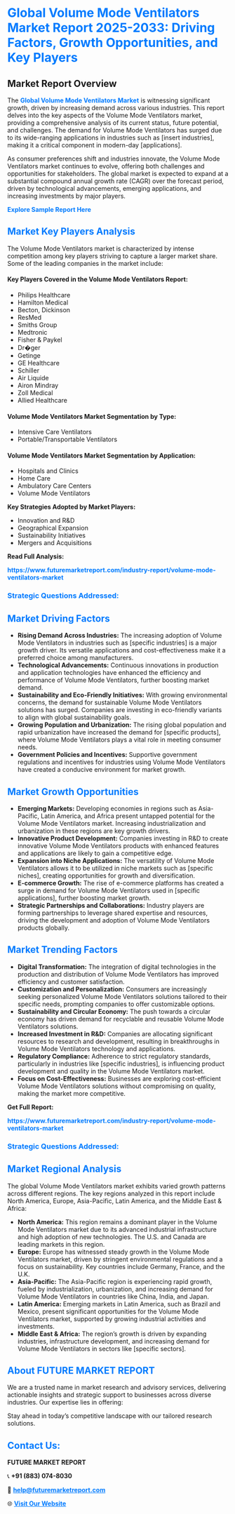 <h1 style="color: #007BFF;">Global Volume Mode Ventilators Market Report 2025-2033: Driving Factors, Growth Opportunities, and Key Players</h1>

<section id="overview">
<h2>Market Report Overview</h2>
<p>The <a href="https://www.futuremarketreport.com/industry-report/volume-mode-ventilators-market" style="color: #007BFF; text-decoration: none;"><strong>Global Volume Mode Ventilators Market</strong></a> is witnessing significant growth, driven by increasing demand across various industries. This report delves into the key aspects of the Volume Mode Ventilators market, providing a comprehensive analysis of its current status, future potential, and challenges. The demand for Volume Mode Ventilators has surged due to its wide-ranging applications in industries such as [insert industries], making it a critical component in modern-day [applications].</p>
<p>As consumer preferences shift and industries innovate, the Volume Mode Ventilators market continues to evolve, offering both challenges and opportunities for stakeholders. The global market is expected to expand at a substantial compound annual growth rate (CAGR) over the forecast period, driven by technological advancements, emerging applications, and increasing investments by major players.</p>
</section>

<section id="overview">
<p><a href="https://www.futuremarketreport.com/request-sample/reportId=122556" style="color: #007BFF; text-decoration: none;"><strong>Explore Sample Report Here</strong></a></p>
</section>

<section id="key-players">
<h2 style="color: #007BFF;">Market Key Players Analysis</h2>
<p>The Volume Mode Ventilators market is characterized by intense competition among key players striving to capture a larger market share. Some of the leading companies in the market include:</p>
<h4>Key Players Covered in the Volume Mode Ventilators Report:</h4>
<ul><li>Philips Healthcare</li><li>Hamilton Medical</li><li>Becton, Dickinson</li><li>ResMed</li><li>Smiths Group</li><li>Medtronic</li><li>Fisher &amp; Paykel</li><li>Dr�ger</li><li>Getinge</li><li>GE Healthcare</li><li>Schiller</li><li>Air Liquide</li><li>Airon Mindray</li><li>Zoll Medical</li><li>Allied Healthcare</li></ul>
<h4>Volume Mode Ventilators Market Segmentation by Type:</h4>
<ul><li>Intensive Care Ventilators</li><li>Portable/Transportable Ventilators</li></ul>

<h4>Volume Mode Ventilators Market Segmentation by Application:</h4>
<ul><li>Hospitals and Clinics</li><li>Home Care</li><li>Ambulatory Care Centers</li><li>Volume Mode Ventilators</li></ul>
<p><strong>Key Strategies Adopted by Market Players:</strong></p>
<ul>
<li>Innovation and R&D</li>
<li>Geographical Expansion</li>
<li>Sustainability Initiatives</li>
<li>Mergers and Acquisitions</li>
</ul>
</section>

<section>
<p><strong>Read Full Analysis: </strong></p><a href="https://www.futuremarketreport.com/industry-report/volume-mode-ventilators-market" style="color: #007BFF; text-decoration: none;"><strong>https://www.futuremarketreport.com/industry-report/volume-mode-ventilators-market</strong></a>
<h3 style="color: #007BFF;">Strategic Questions Addressed:</h3>
</section>

<section id="driving-factors">
<h2 style="color: #007BFF;">Market Driving Factors</h2>
<ul>
<li><strong>Rising Demand Across Industries:</strong> The increasing adoption of Volume Mode Ventilators in industries such as [specific industries] is a major growth driver. Its versatile applications and cost-effectiveness make it a preferred choice among manufacturers.</li>
<li><strong>Technological Advancements:</strong> Continuous innovations in production and application technologies have enhanced the efficiency and performance of Volume Mode Ventilators, further boosting market demand.</li>
<li><strong>Sustainability and Eco-Friendly Initiatives:</strong> With growing environmental concerns, the demand for sustainable Volume Mode Ventilators solutions has surged. Companies are investing in eco-friendly variants to align with global sustainability goals.</li>
<li><strong>Growing Population and Urbanization:</strong> The rising global population and rapid urbanization have increased the demand for [specific products], where Volume Mode Ventilators plays a vital role in meeting consumer needs.</li>
<li><strong>Government Policies and Incentives:</strong> Supportive government regulations and incentives for industries using Volume Mode Ventilators have created a conducive environment for market growth.</li>
</ul>
</section>

<section id="growth-opportunities">
<h2 style="color: #007BFF;">Market Growth Opportunities</h2>
<ul>
<li><strong>Emerging Markets:</strong> Developing economies in regions such as Asia-Pacific, Latin America, and Africa present untapped potential for the Volume Mode Ventilators market. Increasing industrialization and urbanization in these regions are key growth drivers.</li>
<li><strong>Innovative Product Development:</strong> Companies investing in R&D to create innovative Volume Mode Ventilators products with enhanced features and applications are likely to gain a competitive edge.</li>
<li><strong>Expansion into Niche Applications:</strong> The versatility of Volume Mode Ventilators allows it to be utilized in niche markets such as [specific niches], creating opportunities for growth and diversification.</li>
<li><strong>E-commerce Growth:</strong> The rise of e-commerce platforms has created a surge in demand for Volume Mode Ventilators used in [specific applications], further boosting market growth.</li>
<li><strong>Strategic Partnerships and Collaborations:</strong> Industry players are forming partnerships to leverage shared expertise and resources, driving the development and adoption of Volume Mode Ventilators products globally.</li>
</ul>
</section>

<section id="trending-factors">
<h2 style="color: #007BFF;">Market Trending Factors</h2>
<ul>
<li><strong>Digital Transformation:</strong> The integration of digital technologies in the production and distribution of Volume Mode Ventilators has improved efficiency and customer satisfaction.</li>
<li><strong>Customization and Personalization:</strong> Consumers are increasingly seeking personalized Volume Mode Ventilators solutions tailored to their specific needs, prompting companies to offer customizable options.</li>
<li><strong>Sustainability and Circular Economy:</strong> The push towards a circular economy has driven demand for recyclable and reusable Volume Mode Ventilators solutions.</li>
<li><strong>Increased Investment in R&D:</strong> Companies are allocating significant resources to research and development, resulting in breakthroughs in Volume Mode Ventilators technology and applications.</li>
<li><strong>Regulatory Compliance:</strong> Adherence to strict regulatory standards, particularly in industries like [specific industries], is influencing product development and quality in the Volume Mode Ventilators market.</li>
<li><strong>Focus on Cost-Effectiveness:</strong> Businesses are exploring cost-efficient Volume Mode Ventilators solutions without compromising on quality, making the market more competitive.</li>
</ul>
</section>

<section>
<p><strong>Get Full Report: </strong></p><a href="https://www.futuremarketreport.com/industry-report/volume-mode-ventilators-market" style="color: #007BFF; text-decoration: none;"><strong>https://www.futuremarketreport.com/industry-report/volume-mode-ventilators-market</strong></a>
<h3 style="color: #007BFF;">Strategic Questions Addressed:</h3>
</section>


<section id="regional-analysis">
<h2 style="color: #007BFF;">Market Regional Analysis</h2>
<p>The global Volume Mode Ventilators market exhibits varied growth patterns across different regions. The key regions analyzed in this report include North America, Europe, Asia-Pacific, Latin America, and the Middle East & Africa:</p>
<ul>
<li><strong>North America:</strong> This region remains a dominant player in the Volume Mode Ventilators market due to its advanced industrial infrastructure and high adoption of new technologies. The U.S. and Canada are leading markets in this region.</li>
<li><strong>Europe:</strong> Europe has witnessed steady growth in the Volume Mode Ventilators market, driven by stringent environmental regulations and a focus on sustainability. Key countries include Germany, France, and the U.K.</li>
<li><strong>Asia-Pacific:</strong> The Asia-Pacific region is experiencing rapid growth, fueled by industrialization, urbanization, and increasing demand for Volume Mode Ventilators in countries like China, India, and Japan.</li>
<li><strong>Latin America:</strong> Emerging markets in Latin America, such as Brazil and Mexico, present significant opportunities for the Volume Mode Ventilators market, supported by growing industrial activities and investments.</li>
<li><strong>Middle East & Africa:</strong> The region’s growth is driven by expanding industries, infrastructure development, and increasing demand for Volume Mode Ventilators in sectors like [specific sectors].</li>
</ul>
</section>

<footer>
<h2 style="color: #007BFF;">About FUTURE MARKET REPORT</h2>
<p>We are a trusted name in market research and advisory services, delivering actionable insights and strategic support to businesses across diverse industries. Our expertise lies in offering:</p>

<p>Stay ahead in today’s competitive landscape with our tailored research solutions.</p>

<h2 style="color: #007BFF;">Contact Us:</h2>
<p><strong>FUTURE MARKET REPORT</strong></p>
<p>📞 <strong>+91 (883) 074-8030</strong></p>
<p>📧 <strong><a href="mailto:help@futuremarketreport.com" style="color: #007BFF;">help@futuremarketreport.com</a></strong></p>
<p>🌐 <strong><a href="https://www.futuremarketreport.com/" style="color: #007BFF;">Visit Our Website</a></strong></p>
</footer>